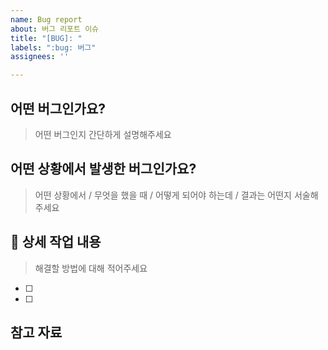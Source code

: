 ```yaml
---
name: Bug report
about: 버그 리포트 이슈
title: "[BUG]: "
labels: ":bug: 버그"
assignees: ''

---
```


## 어떤 버그인가요?
> 어떤 버그인지 간단하게 설명해주세요



## 어떤 상황에서 발생한 버그인가요?
> 어떤 상황에서 / 무엇을 했을 때 / 어떻게 되어야 하는데 / 결과는 어떤지 서술해주세요



## 🔨 상세 작업 내용
> 해결할 방법에 대해 적어주세요
- [ ] 
- [ ]

## 참고 자료
